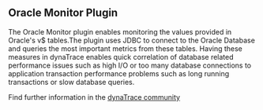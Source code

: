 ## Oracle Monitor Plugin

The Oracle Monitor plugin enables monitoring the values provided in Oracle's v$ tables.The plugin uses JDBC to connect to the Oracle Database and queries the most important metrics from these tables.
Having these measures in dynaTrace enables quick correlation of database related performance issues such as high I/O or too many database connections to application transaction performance problems
such as long running transactions or slow database queries.


Find further information in the [dynaTrace community](https://community.compuwareapm.com/community/display/DL/Oracle+Monitor+Plugin)
